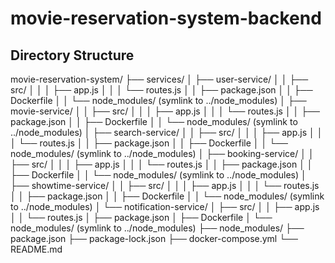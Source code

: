# movie-reservation-system-backend

## Directory Structure 
movie-reservation-system/
├── services/
│   ├── user-service/
│   │   ├── src/
│   │   │   ├── app.js
│   │   │   └── routes.js
│   │   ├── package.json
│   │   ├── Dockerfile
│   │   └── node_modules/ (symlink to ../node_modules)
│   ├── movie-service/
│   │   ├── src/
│   │   │   ├── app.js
│   │   │   └── routes.js
│   │   ├── package.json
│   │   ├── Dockerfile
│   │   └── node_modules/ (symlink to ../node_modules)
│   ├── search-service/
│   │   ├── src/
│   │   │   ├── app.js
│   │   │   └── routes.js
│   │   ├── package.json
│   │   ├── Dockerfile
│   │   └── node_modules/ (symlink to ../node_modules)
│   ├── booking-service/
│   │   ├── src/
│   │   │   ├── app.js
│   │   │   └── routes.js
│   │   ├── package.json
│   │   ├── Dockerfile
│   │   └── node_modules/ (symlink to ../node_modules)
│   ├── showtime-service/
│   │   ├── src/
│   │   │   ├── app.js
│   │   │   └── routes.js
│   │   ├── package.json
│   │   ├── Dockerfile
│   │   └── node_modules/ (symlink to ../node_modules)
│   └── notification-service/
│       ├── src/
│       │   ├── app.js
│       │   └── routes.js
│       ├── package.json
│       ├── Dockerfile
│       └── node_modules/ (symlink to ../node_modules)
├── node_modules/
├── package.json
├── package-lock.json
├── docker-compose.yml
└── README.md
